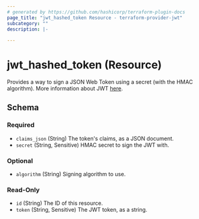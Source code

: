 ```yaml
---
# generated by https://github.com/hashicorp/terraform-plugin-docs
page_title: "jwt_hashed_token Resource - terraform-provider-jwt"
subcategory: ""
description: |-
  
---
```


# jwt_hashed_token (Resource)

Provides a way to sign a JSON Web Token using a secret (with the HMAC algorithm). More information about JWT [here](https://jwt.io/introduction/).

<!-- schema generated by tfplugindocs -->
## Schema

### Required

- `claims_json` (String) The token's claims, as a JSON document.
- `secret` (String, Sensitive) HMAC secret to sign the JWT with.

### Optional

- `algorithm` (String) Signing algorithm to use.

### Read-Only

- `id` (String) The ID of this resource.
- `token` (String, Sensitive) The JWT token, as a string.
